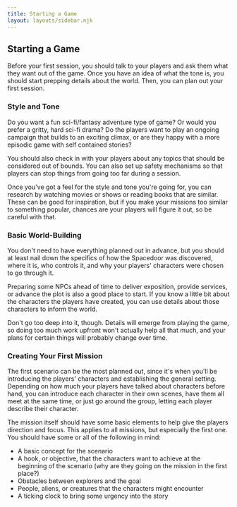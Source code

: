 ```yaml
---
title: Starting a Game
layout: layouts/sidebar.njk
---
```


<div class="stack">

  ## Starting a Game

  Before your first session, you should talk to your players and ask them what
  they want out of the game. Once you have an idea of what the tone is, you
  should start prepping details about the world. Then, you can plan out your
  first session.
  
  ### Style and Tone

  Do you want a fun sci-fi/fantasy adventure type of game? Or would you prefer a
  gritty, hard sci-fi drama? Do the players want to play an ongoing campaign
  that builds to an exciting climax, or are they happy with a more episodic game
  with self contained stories?

  You should also check in with your players about any topics that should be
  considered out of bounds. You can also set up safety mechanisms so that
  players can stop things from going too far during a session.

  Once you've got a feel for the style and tone you're going for, you can
  research by watching movies or shows or reading books that are similar. These
  can be good for inspiration, but if you make your missions too similar to
  something popular, chances are your players will figure it out, so be careful
  with that.

  ### Basic World-Building

  You don't need to have everything planned out in advance, but you should at
  least nail down the specifics of how the Spacedoor was discovered, where it
  is, who controls it, and why your players' characters were chosen to go
  through it.

  Preparing some NPCs ahead of time to deliver exposition, provide services, or
  advance the plot is also a good place to start. If you know a little bit about
  the characters the players have created, you can use details about those
  characters to inform the world.

  Don't go too deep into it, though. Details will emerge from playing the game,
  so doing too much work upfront won't actually help all that much, and your
  plans for certain things will probably change over time.

  ### Creating Your First Mission

  The first scenario can be the most planned out, since it's when you'll be
  introducing the players' characters and establishing the general setting.
  Depending on how much your players have talked about characters before hand,
  you can introduce each character in their own scenes, have them all meet at
  the same time, or just go around the group, letting each player describe their
  character.

  The mission itself should have some basic elements to help give the players
  direction and focus. This applies to all missions, but especially the first
  one. You should have some or all of the following in mind:

  - A basic concept for the scenario
  - A hook, or objective, that the characters want to achieve at the beginning
    of the scenario (why are they going on the mission in the first place?)
  - Obstacles between explorers and the goal
  - People, aliens, or creatures that the characters might encounter
  - A ticking clock to bring some urgency into the story

</div>
